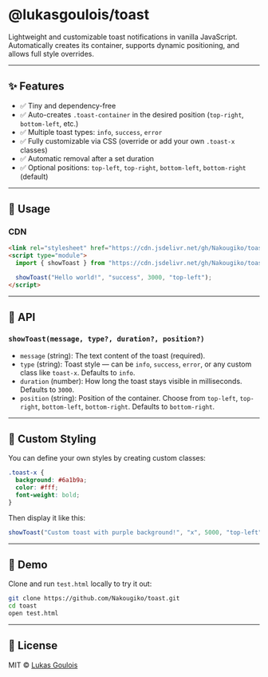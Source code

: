 # @lukasgoulois/toast

Lightweight and customizable toast notifications in vanilla JavaScript.
Automatically creates its container, supports dynamic positioning, and allows full style overrides.

---

## ✨ Features

* ✅ Tiny and dependency-free
* ✅ Auto-creates `.toast-container` in the desired position (`top-right`, `bottom-left`, etc.)
* ✅ Multiple toast types: `info`, `success`, `error`
* ✅ Fully customizable via CSS (override or add your own `.toast-x` classes)
* ✅ Automatic removal after a set duration
* ✅ Optional positions: `top-left`, `top-right`, `bottom-left`, `bottom-right` (default)

---

## 🚀 Usage

### CDN

```html
<link rel="stylesheet" href="https://cdn.jsdelivr.net/gh/Nakougiko/toast@1.0.0/toast.css" />
<script type="module">
  import { showToast } from "https://cdn.jsdelivr.net/gh/Nakougiko/toast@1.0.0/toast.js";

  showToast("Hello world!", "success", 3000, "top-left");
</script>
```

---

## 🔧 API

### `showToast(message, type?, duration?, position?)`

* `message` (string): The text content of the toast (required).
* `type` (string): Toast style — can be `info`, `success`, `error`, or any custom class like `toast-x`. Defaults to `info`.
* `duration` (number): How long the toast stays visible in milliseconds. Defaults to `3000`.
* `position` (string): Position of the container. Choose from `top-left`, `top-right`, `bottom-left`, `bottom-right`. Defaults to `bottom-right`.

---

## 🎨 Custom Styling

You can define your own styles by creating custom classes:

```css
.toast-x {
  background: #6a1b9a;
  color: #fff;
  font-weight: bold;
}
```

Then display it like this:

```js
showToast("Custom toast with purple background!", "x", 5000, "top-left");
```

---

## 🧪 Demo

Clone and run `test.html` locally to try it out:

```bash
git clone https://github.com/Nakougiko/toast.git
cd toast
open test.html
```

---

## 📄 License

MIT © [Lukas Goulois](https://github.com/Nakougiko)

